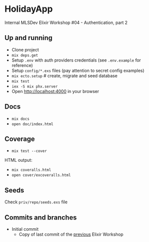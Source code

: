 # HolidayApp

Internal MLSDev Elixir Workshop #04 - Authentication, part 2


## Up and running

* Clone project
* `mix deps.get`
* Setup `.env` with auth providers credentials (see `.env.example` for reference)
* Setup `config/*.exs` files (pay attention to secret config examples)
* `mix ecto.setup` # create, migrate and seed database
* `mix test`
* `iex -S mix phx.server`
* Open [http://localhost:4000](http://localhost:4000) in your browser


## Docs

* `mix docs`
* `open doc/index.html`


## Coverage

* `mix test --cover`

HTML output:
* `mix coveralls.html`
* `open cover/excoveralls.html`


## Seeds

Check `priv/repo/seeds.exs` file


## Commits and branches

* Initial commit
   - Copy of last commit of the [previous](https://github.com/MLSDev/elixir-workshop-03) Elixir Workshop
